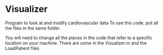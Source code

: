 # Visualizer
Program to look at and modify cardiovascular data
To use this code, put all the files in the same folder. 

You will need to change all the places in the code that refer to a specific location on your machine. 
There are some in the Visualizer.m and the LoadPatient files
